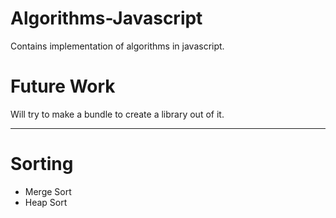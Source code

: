 # Algorithms-Javascript
Contains implementation of algorithms in javascript.

# Future Work
Will try to make a bundle to create a library out of it.

--------------------------------------------------------------------------------

# Sorting
* Merge Sort 
* Heap Sort
